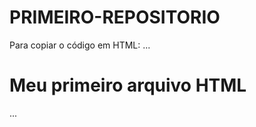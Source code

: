 # PRIMEIRO-REPOSITORIO

Para copiar o código em HTML:
...
<html>
  <h1>Meu primeiro arquivo HTML</h1>
 </html>
...
